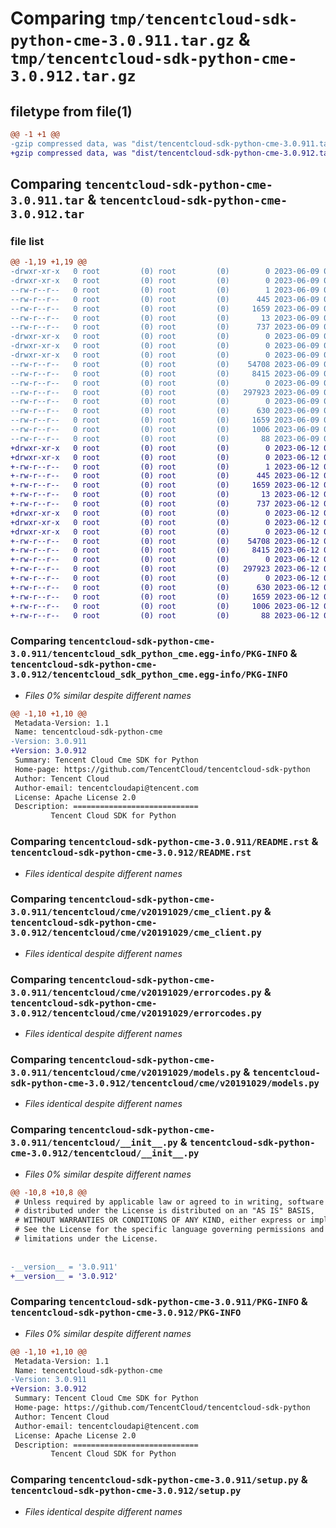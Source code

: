 # Comparing `tmp/tencentcloud-sdk-python-cme-3.0.911.tar.gz` & `tmp/tencentcloud-sdk-python-cme-3.0.912.tar.gz`

## filetype from file(1)

```diff
@@ -1 +1 @@
-gzip compressed data, was "dist/tencentcloud-sdk-python-cme-3.0.911.tar", last modified: Fri Jun  9 02:16:03 2023, max compression
+gzip compressed data, was "dist/tencentcloud-sdk-python-cme-3.0.912.tar", last modified: Mon Jun 12 03:00:14 2023, max compression
```

## Comparing `tencentcloud-sdk-python-cme-3.0.911.tar` & `tencentcloud-sdk-python-cme-3.0.912.tar`

### file list

```diff
@@ -1,19 +1,19 @@
-drwxr-xr-x   0 root         (0) root         (0)        0 2023-06-09 02:16:03.000000 tencentcloud-sdk-python-cme-3.0.911/
-drwxr-xr-x   0 root         (0) root         (0)        0 2023-06-09 02:16:03.000000 tencentcloud-sdk-python-cme-3.0.911/tencentcloud_sdk_python_cme.egg-info/
--rw-r--r--   0 root         (0) root         (0)        1 2023-06-09 02:16:03.000000 tencentcloud-sdk-python-cme-3.0.911/tencentcloud_sdk_python_cme.egg-info/dependency_links.txt
--rw-r--r--   0 root         (0) root         (0)      445 2023-06-09 02:16:03.000000 tencentcloud-sdk-python-cme-3.0.911/tencentcloud_sdk_python_cme.egg-info/SOURCES.txt
--rw-r--r--   0 root         (0) root         (0)     1659 2023-06-09 02:16:03.000000 tencentcloud-sdk-python-cme-3.0.911/tencentcloud_sdk_python_cme.egg-info/PKG-INFO
--rw-r--r--   0 root         (0) root         (0)       13 2023-06-09 02:16:03.000000 tencentcloud-sdk-python-cme-3.0.911/tencentcloud_sdk_python_cme.egg-info/top_level.txt
--rw-r--r--   0 root         (0) root         (0)      737 2023-06-09 02:16:03.000000 tencentcloud-sdk-python-cme-3.0.911/README.rst
-drwxr-xr-x   0 root         (0) root         (0)        0 2023-06-09 02:16:03.000000 tencentcloud-sdk-python-cme-3.0.911/tencentcloud/
-drwxr-xr-x   0 root         (0) root         (0)        0 2023-06-09 02:16:03.000000 tencentcloud-sdk-python-cme-3.0.911/tencentcloud/cme/
-drwxr-xr-x   0 root         (0) root         (0)        0 2023-06-09 02:16:03.000000 tencentcloud-sdk-python-cme-3.0.911/tencentcloud/cme/v20191029/
--rw-r--r--   0 root         (0) root         (0)    54708 2023-06-09 02:16:03.000000 tencentcloud-sdk-python-cme-3.0.911/tencentcloud/cme/v20191029/cme_client.py
--rw-r--r--   0 root         (0) root         (0)     8415 2023-06-09 02:16:03.000000 tencentcloud-sdk-python-cme-3.0.911/tencentcloud/cme/v20191029/errorcodes.py
--rw-r--r--   0 root         (0) root         (0)        0 2023-06-09 02:16:03.000000 tencentcloud-sdk-python-cme-3.0.911/tencentcloud/cme/v20191029/__init__.py
--rw-r--r--   0 root         (0) root         (0)   297923 2023-06-09 02:16:03.000000 tencentcloud-sdk-python-cme-3.0.911/tencentcloud/cme/v20191029/models.py
--rw-r--r--   0 root         (0) root         (0)        0 2023-06-09 02:16:03.000000 tencentcloud-sdk-python-cme-3.0.911/tencentcloud/cme/__init__.py
--rw-r--r--   0 root         (0) root         (0)      630 2023-06-09 02:16:03.000000 tencentcloud-sdk-python-cme-3.0.911/tencentcloud/__init__.py
--rw-r--r--   0 root         (0) root         (0)     1659 2023-06-09 02:16:03.000000 tencentcloud-sdk-python-cme-3.0.911/PKG-INFO
--rw-r--r--   0 root         (0) root         (0)     1006 2023-06-09 02:16:03.000000 tencentcloud-sdk-python-cme-3.0.911/setup.py
--rw-r--r--   0 root         (0) root         (0)       88 2023-06-09 02:16:03.000000 tencentcloud-sdk-python-cme-3.0.911/setup.cfg
+drwxr-xr-x   0 root         (0) root         (0)        0 2023-06-12 03:00:14.000000 tencentcloud-sdk-python-cme-3.0.912/
+drwxr-xr-x   0 root         (0) root         (0)        0 2023-06-12 03:00:14.000000 tencentcloud-sdk-python-cme-3.0.912/tencentcloud_sdk_python_cme.egg-info/
+-rw-r--r--   0 root         (0) root         (0)        1 2023-06-12 03:00:14.000000 tencentcloud-sdk-python-cme-3.0.912/tencentcloud_sdk_python_cme.egg-info/dependency_links.txt
+-rw-r--r--   0 root         (0) root         (0)      445 2023-06-12 03:00:14.000000 tencentcloud-sdk-python-cme-3.0.912/tencentcloud_sdk_python_cme.egg-info/SOURCES.txt
+-rw-r--r--   0 root         (0) root         (0)     1659 2023-06-12 03:00:14.000000 tencentcloud-sdk-python-cme-3.0.912/tencentcloud_sdk_python_cme.egg-info/PKG-INFO
+-rw-r--r--   0 root         (0) root         (0)       13 2023-06-12 03:00:14.000000 tencentcloud-sdk-python-cme-3.0.912/tencentcloud_sdk_python_cme.egg-info/top_level.txt
+-rw-r--r--   0 root         (0) root         (0)      737 2023-06-12 03:00:14.000000 tencentcloud-sdk-python-cme-3.0.912/README.rst
+drwxr-xr-x   0 root         (0) root         (0)        0 2023-06-12 03:00:14.000000 tencentcloud-sdk-python-cme-3.0.912/tencentcloud/
+drwxr-xr-x   0 root         (0) root         (0)        0 2023-06-12 03:00:14.000000 tencentcloud-sdk-python-cme-3.0.912/tencentcloud/cme/
+drwxr-xr-x   0 root         (0) root         (0)        0 2023-06-12 03:00:14.000000 tencentcloud-sdk-python-cme-3.0.912/tencentcloud/cme/v20191029/
+-rw-r--r--   0 root         (0) root         (0)    54708 2023-06-12 03:00:14.000000 tencentcloud-sdk-python-cme-3.0.912/tencentcloud/cme/v20191029/cme_client.py
+-rw-r--r--   0 root         (0) root         (0)     8415 2023-06-12 03:00:14.000000 tencentcloud-sdk-python-cme-3.0.912/tencentcloud/cme/v20191029/errorcodes.py
+-rw-r--r--   0 root         (0) root         (0)        0 2023-06-12 03:00:14.000000 tencentcloud-sdk-python-cme-3.0.912/tencentcloud/cme/v20191029/__init__.py
+-rw-r--r--   0 root         (0) root         (0)   297923 2023-06-12 03:00:14.000000 tencentcloud-sdk-python-cme-3.0.912/tencentcloud/cme/v20191029/models.py
+-rw-r--r--   0 root         (0) root         (0)        0 2023-06-12 03:00:14.000000 tencentcloud-sdk-python-cme-3.0.912/tencentcloud/cme/__init__.py
+-rw-r--r--   0 root         (0) root         (0)      630 2023-06-12 03:00:14.000000 tencentcloud-sdk-python-cme-3.0.912/tencentcloud/__init__.py
+-rw-r--r--   0 root         (0) root         (0)     1659 2023-06-12 03:00:14.000000 tencentcloud-sdk-python-cme-3.0.912/PKG-INFO
+-rw-r--r--   0 root         (0) root         (0)     1006 2023-06-12 03:00:14.000000 tencentcloud-sdk-python-cme-3.0.912/setup.py
+-rw-r--r--   0 root         (0) root         (0)       88 2023-06-12 03:00:14.000000 tencentcloud-sdk-python-cme-3.0.912/setup.cfg
```

### Comparing `tencentcloud-sdk-python-cme-3.0.911/tencentcloud_sdk_python_cme.egg-info/PKG-INFO` & `tencentcloud-sdk-python-cme-3.0.912/tencentcloud_sdk_python_cme.egg-info/PKG-INFO`

 * *Files 0% similar despite different names*

```diff
@@ -1,10 +1,10 @@
 Metadata-Version: 1.1
 Name: tencentcloud-sdk-python-cme
-Version: 3.0.911
+Version: 3.0.912
 Summary: Tencent Cloud Cme SDK for Python
 Home-page: https://github.com/TencentCloud/tencentcloud-sdk-python
 Author: Tencent Cloud
 Author-email: tencentcloudapi@tencent.com
 License: Apache License 2.0
 Description: ============================
         Tencent Cloud SDK for Python
```

### Comparing `tencentcloud-sdk-python-cme-3.0.911/README.rst` & `tencentcloud-sdk-python-cme-3.0.912/README.rst`

 * *Files identical despite different names*

### Comparing `tencentcloud-sdk-python-cme-3.0.911/tencentcloud/cme/v20191029/cme_client.py` & `tencentcloud-sdk-python-cme-3.0.912/tencentcloud/cme/v20191029/cme_client.py`

 * *Files identical despite different names*

### Comparing `tencentcloud-sdk-python-cme-3.0.911/tencentcloud/cme/v20191029/errorcodes.py` & `tencentcloud-sdk-python-cme-3.0.912/tencentcloud/cme/v20191029/errorcodes.py`

 * *Files identical despite different names*

### Comparing `tencentcloud-sdk-python-cme-3.0.911/tencentcloud/cme/v20191029/models.py` & `tencentcloud-sdk-python-cme-3.0.912/tencentcloud/cme/v20191029/models.py`

 * *Files identical despite different names*

### Comparing `tencentcloud-sdk-python-cme-3.0.911/tencentcloud/__init__.py` & `tencentcloud-sdk-python-cme-3.0.912/tencentcloud/__init__.py`

 * *Files 0% similar despite different names*

```diff
@@ -10,8 +10,8 @@
 # Unless required by applicable law or agreed to in writing, software
 # distributed under the License is distributed on an "AS IS" BASIS,
 # WITHOUT WARRANTIES OR CONDITIONS OF ANY KIND, either express or implied.
 # See the License for the specific language governing permissions and
 # limitations under the License.
 
 
-__version__ = '3.0.911'
+__version__ = '3.0.912'
```

### Comparing `tencentcloud-sdk-python-cme-3.0.911/PKG-INFO` & `tencentcloud-sdk-python-cme-3.0.912/PKG-INFO`

 * *Files 0% similar despite different names*

```diff
@@ -1,10 +1,10 @@
 Metadata-Version: 1.1
 Name: tencentcloud-sdk-python-cme
-Version: 3.0.911
+Version: 3.0.912
 Summary: Tencent Cloud Cme SDK for Python
 Home-page: https://github.com/TencentCloud/tencentcloud-sdk-python
 Author: Tencent Cloud
 Author-email: tencentcloudapi@tencent.com
 License: Apache License 2.0
 Description: ============================
         Tencent Cloud SDK for Python
```

### Comparing `tencentcloud-sdk-python-cme-3.0.911/setup.py` & `tencentcloud-sdk-python-cme-3.0.912/setup.py`

 * *Files identical despite different names*

